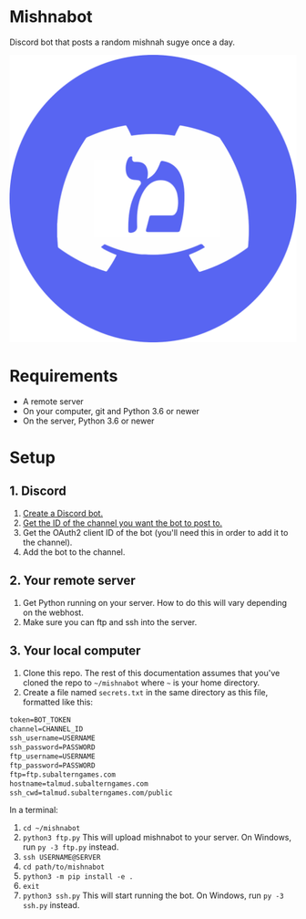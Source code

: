 # Mishnabot

Discord bot that posts a random mishnah sugye once a day.

![](logo.png)

# Requirements

- A remote server
- On your computer, git and Python 3.6 or newer
- On the server, Python 3.6 or newer


# Setup

## 1. Discord

1. [Create a Discord bot.](https://gizmodo.com/how-to-make-a-discord-bot-1847378375)
2. [Get the ID of the channel you want the bot to post to.](https://docs.statbot.net/docs/faq/general/how-find-id/)
3. Get the OAuth2 client ID of the bot (you'll need this in order to add it to the channel).
3. Add the bot to the channel.

## 2. Your remote server

1. Get Python running on your server. How to do this will vary depending on the webhost.
2. Make sure you can ftp and ssh into the server.

## 3. Your local computer

1. Clone this repo. The rest of this documentation assumes that you've cloned the repo to `~/mishnabot` where `~` is your home directory.
2. Create a file named `secrets.txt` in the same directory as this file, formatted like this:

```
token=BOT_TOKEN
channel=CHANNEL_ID
ssh_username=USERNAME
ssh_password=PASSWORD
ftp_username=USERNAME
ftp_password=PASSWORD
ftp=ftp.subalterngames.com
hostname=talmud.subalterngames.com
ssh_cwd=talmud.subalterngames.com/public
```

In a terminal:

1. `cd ~/mishnabot`
2. `python3 ftp.py` This will upload mishnabot to your server. On Windows, run `py -3 ftp.py` instead.
3. `ssh USERNAME@SERVER` 
4. `cd path/to/mishnabot`
5. `python3 -m pip install -e .`
6. `exit`
7. `python3 ssh.py` This will start running the bot. On Windows, run `py -3 ssh.py` instead.